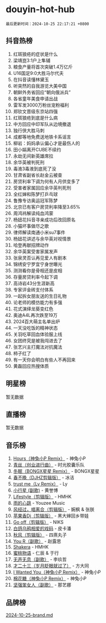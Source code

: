 # douyin-hot-hub

`最后更新时间：2024-10-25 22:17:21 +0800`

## 抖音热榜

1. 红斑狼疮的症状是什么
1. 梁靖崑3:1户上隼辅
1. 粮食产量将首次突破1.4万亿斤
1. U16国足9:0大胜马尔代夫
1. 在抖音读懂林黛玉
1. 听突然的自我游览大美中国
1. 朝鲜外务省回应“朝向俄派兵”
1. 各省童年美食申请出战
1. 雷军发3000万粉丝宠粉福利
1. 郑钦文晋级东京站四强
1. 红斑狼疮到底是什么病
1. 中方回应中印军队从边境撤退
1. 独行侠大胜马刺
1. 成都等地免费送地铁卡系谣言
1. 柳岩：妈妈承认偏心才是最伤人的
1. 田小娟离开CUBE不续约
1. 永劫无间新英雄席拉
1. 余华英被判死刑
1. 毒液3毒液到底死了没
1. 甘肃省副省长赵金云被查
1. 房贷利率下调为何有人月供变多了
1. 受害者家属回应余华英判死刑
1. 全红婵和陈梦打乒乓球
1. 鲁豫专访奥运冠军陈梦
1. 北京已有客户房贷利率降至3.65%
1. 周鸿祎解读纯血鸿蒙
1. 杨妞花抖音寻亲成功后改回原名
1. 小猫坏事做尽之歌
1. 律师解读南通小米su7事件
1. 杨妞花讲述与余华英对视情景
1. 哈登再献招牌动作
1. 余华英案受害家属发声
1. 张泉灵否认再见爱人有剧本
1. 锦绣安宁罗宜宁身世曝光
1. 测测看你是骨相还是皮相
1. 存量房贷利率今起下调
1. 高诗岩43分生涯新高
1. 专家评金砖支付体系
1. 一起拆女朋友送的生日礼物
1. 论老师的模仿能力有多强
1. 花式演绎龙葵变红色
1. 奥迪A4L再次跌至19万
1. 2024百大萌主名单出炉
1. 一天没吃饭的精神状态
1. 关羽吃草回血体验服上线
1. 女团终究是被我闯进去了
1. 张艺兴主打魔法对抗魔法
1. 柿子红了
1. 有一天你会明白有些人不再回来
1. 黄磊回应热搜体质

## 明星榜

暂无数据

## 直播榜

暂无数据

## 音乐榜

1. [Hours（神兔小P Remix）](https://sf5-hl-cdn-tos.douyinstatic.com/obj/tos-cn-ve-2774/oUXHUn2Ui2yeCiTUvQNIdgAycsCBBCBytMlfZw) - 神兔小P
1. [青丝（创业进行曲）](https://sf5-hl-cdn-tos.douyinstatic.com/obj/tos-cn-ve-2774/ooYARJB5iBRNhCOkDsS3BAKW91CIMoQfwzwKLi) - 时光胶囊乐队
1. [冬眠（BONGX星星 Remix）](https://sf3-cdn-tos.douyinstatic.com/obj/tos-cn-ve-2774/oMCfFFoE3LwQ7agAgOIG4ieExqkeAsxNBEkLdz) - BONGX星星
1. [春不晚（DJHZ剪辑版）](https://sf3-cdn-tos.douyinstatic.com/obj/tos-cn-ve-2774/osEZa7YZ6wNo9QDABgfGFaCQKRQTNafsBJDnKt) - 冰洁
1. [trust me（Ly Remix）](https://sf5-hl-cdn-tos.douyinstatic.com/obj/tos-cn-ve-2774/oUo1M8fz5AfmMSExABQQKFE0eCMWgsiccfqrMA) - Ly
1. [小行星 (副歌)](https://sf3-cdn-tos.douyinstatic.com/obj/tos-cn-ve-2774/oArWEvgkJwVsB0KMIw6iBsAoHAciIjJqzWeTQr) - 黄誉博
1. [Lifestyle（剪辑版）](https://sf5-hl-cdn-tos.douyinstatic.com/obj/tos-cn-ve-2774/owfqGgjwG3V5lCLaAIezFMeg3LtuKNBaZKgzPV) - HMHK
1. [雨的心跳](https://sf5-hl-cdn-tos.douyinstatic.com/obj/tos-cn-ve-2774/o0vI5NZuiJgxWIQQFhXO0RTrsiIAsBSiMIECz) - Youzee Music
1. [风经过，唱离合（剪辑版）](https://sf3-cdn-tos.douyinstatic.com/obj/tos-cn-ve-2774/okllg5DG2MmUF3aiiDfBZx6ZLvfwOTtbCEAHyI) - 婉枫 & 张朕
1. [苹果香Dj（剪辑版）](https://sf5-hl-cdn-tos.douyinstatic.com/obj/tos-cn-ve-2774/oEeIEQbYGAOspCTRAIeYF4Ok8LgZ8NBaRe4ztR) - 黑大婶回乡带娃
1. [Go off（剪辑版）](https://sf5-hl-cdn-tos.douyinstatic.com/obj/tos-cn-ve-2774/oYLJZTCGnIQBt2BsMBCFksOEMnDQesCr2gfZ7N) - NIKS
1. [白鸽乌鸦相爱的戏码](https://sf5-hl-cdn-tos.douyinstatic.com/obj/tos-cn-ve-2774/oMVVEf6eDAOmFtNtCsEqKpIorBDM8Nkg6TZRqC) - 皮卡潘
1. [秋风（剪辑版）](https://sf5-hl-cdn-tos.douyinstatic.com/obj/tos-cn-ve-2774/ocGaU84LfAfzMd2wbXdQFpCGhBiXg82JNMRRie) - 四熹丸子
1. [You R（副歌）](https://sf5-hl-cdn-tos.douyinstatic.com/obj/tos-cn-ve-2774/oc0MZn9aEfLkCFLIxKQQcgBjS9mBBuDttYPfZ1) - 赵露思
1. [Shakera](https://sf5-hl-cdn-tos.douyinstatic.com/obj/tos-cn-ve-2774/ocKtEBgQ8FiQCBDf3nj9Z9gEGEQ4fAZDYEocLY) - HMHK
1. [蜜桃物语](https://sf5-hl-cdn-tos.douyinstatic.com/obj/tos-cn-ve-2774/oIhOSCZtIACtYU4XQkngiW9kCBfVD1Fz9IYeqL) - 仁辰 & 于行
1. [无声无息（副歌）](https://sf5-hl-cdn-tos.douyinstatic.com/obj/tos-cn-ve-2774/osmzBBdYMBoz2NHW7AYiZEErnITswCiYzuA3Nf) - 李玖哲
1. [才二十三（岁月眨眼就过了）](https://sf5-hl-cdn-tos.douyinstatic.com/obj/tos-cn-ve-2774/oYAvkTrUXEBMWYUbL3nl8i01MJ5skiIZASC2H) - 方大同
1. [I Wanted You（神兔小P Remix）](https://sf5-hl-cdn-tos.douyinstatic.com/obj/tos-cn-ve-2774/o4CAubmDQdZeEkstFnCvKIMDag8D2BSBOjfNuh) - 神兔小P
1. [棉花糖（神兔小P Remix）](https://sf3-cdn-tos.douyinstatic.com/obj/tos-cn-ve-2774/o0pEDf1GaEfEYJ1FbgOAFCITQ1zeFD3kgBWGcG) - 神兔小P
1. [坚强笨女人（副歌）](https://sf6-cdn-tos.douyinstatic.com/obj/tos-cn-ve-2774/ospNInQiZvGWyBVg5zkNsAMct5uJIg1CrZiPL) - 那艺娜

## 品牌榜

[2024-10-25-brand.md](2024-10-25-brand.md)
